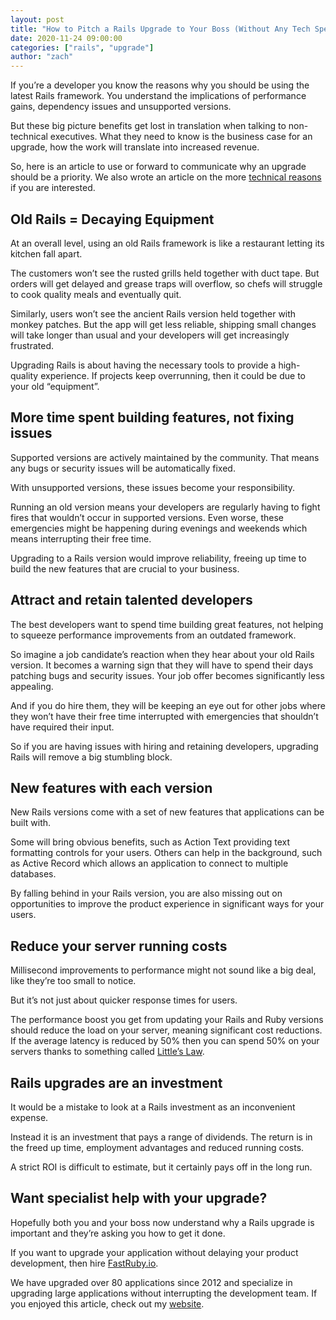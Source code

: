 ```yaml
---
layout: post
title: "How to Pitch a Rails Upgrade to Your Boss (Without Any Tech Speak)"
date: 2020-11-24 09:00:00
categories: ["rails", "upgrade"]
author: "zach"
---
```


If you’re a developer you know the reasons why you should be using the latest Rails framework. You understand the implications of performance gains, dependency issues and unsupported versions. 

But these big picture benefits get lost in translation when talking to non-technical executives. What they need to know is the business case for an upgrade, how the work will translate into increased revenue.

So, here is an article to use or forward to communicate why an upgrade should be a priority. We also wrote an article on the more [technical reasons](https://www.fastruby.io/blog/rails/upgrades/why-upgrade-your-rails-application.html) if you are interested.

<!--more-->

## Old Rails = Decaying Equipment

At an overall level, using an old Rails framework is like a restaurant letting its kitchen fall apart. 

The customers won’t see the rusted grills held together with duct tape. But orders will get delayed and grease traps will overflow, so chefs will struggle to cook quality meals and eventually quit.

Similarly, users won’t see the ancient Rails version held together with monkey patches. But the app will get less reliable, shipping small changes will take longer than usual and your developers will get increasingly frustrated.

Upgrading Rails is about having the necessary tools to provide a high-quality experience. If projects keep overrunning, then it could be due to your old “equipment”.

## More time spent building features, not fixing issues

Supported versions are actively maintained by the community. That means any bugs or security issues will be automatically fixed.

With unsupported versions, these issues become your responsibility.

Running an old version means your developers are regularly having to fight fires that wouldn’t occur in supported versions. Even worse, these emergencies might be happening during evenings and weekends which means interrupting their free time.

Upgrading to a Rails version would improve reliability, freeing up time to build the new features that are crucial to your business.

## Attract and retain talented developers

The best developers want to spend time building great features, not helping to squeeze performance improvements from an outdated framework.

So imagine a job candidate’s reaction when they hear about your old Rails version. It becomes a warning sign that they will have to spend their days patching bugs and security issues. Your job offer becomes significantly less appealing.

And if you do hire them, they will be keeping an eye out for other jobs where they won’t have their free time interrupted with emergencies that shouldn’t have required their input.

So if you are having issues with hiring and retaining developers, upgrading Rails will remove a big stumbling block.

## New features with each version

New Rails versions come with a set of new features that applications can be built with.

Some will bring obvious benefits, such as Action Text providing text formatting controls for your users. Others can help in the background, such as Active Record which allows an application to connect to multiple databases.

By falling behind in your Rails version, you are also missing out on opportunities to improve the product experience in significant ways for your users.

## Reduce your server running costs

Millisecond improvements to performance might not sound like a big deal, like they’re too small to notice.

But it’s not just about quicker response times for users.

The performance boost you get from updating your Rails and Ruby versions should reduce the load on your server, meaning significant cost reductions. If the average latency is reduced by 50% then you can spend 50% on your servers thanks to something called [Little’s Law](https://www.process.st/littles-law/).

## Rails upgrades are an investment

It would be a mistake to look at a Rails investment as an inconvenient expense.

Instead it is an investment that pays a range of dividends. The return is in the freed up time, employment advantages and reduced running costs.

A strict ROI is difficult to estimate, but it certainly pays off in the long run.

## Want specialist help with your upgrade?

Hopefully both you and your boss now understand why a Rails upgrade is important and they’re asking you how to get it done.

If you want to upgrade your application without delaying your product development, then hire [FastRuby.io](https://www.fastruby.io/).

We have upgraded over 80 applications since 2012 and specialize in upgrading large applications without interrupting the development team. If you enjoyed this article, check out my [website](https://zachgoldie.com/).
